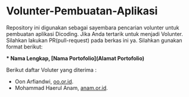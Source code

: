 # Volunter-Pembuatan-Aplikasi
Repository ini digunakan sebagai sayembara pencarian volunter untuk pembuatan aplikasi Dicoding.
Jika Anda tertarik untuk menjadi Volunter. Silahkan lakukan PR(pull-request) pada berkas ini ya. Silahkan gunakan format berikut:

**\* Nama Lengkap, [Nama Portofolio](Alamat Portofolio)**

Berikut daftar Voluter yang diterima :

  * Oon Arfiandwi, [oo.or.id](https://oo.or.id).
  * Mohammad Haerul Anam, [anam.or.id](https://anam.or.id).
